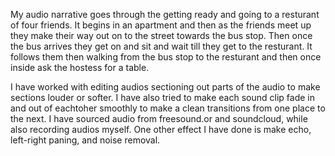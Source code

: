My audio narrative goes through the getting ready and going to a resturant of four friends. It begins in an apartment and then as the friends meet up they make their way out on to the street towards the bus stop. Then once the bus arrives they get on and sit and wait till they get to the resturant. It follows them then walking from the bus stop to the resturant and then once inside ask the hostess for a table.

I have worked with editing audios sectioning out parts of the audio to make sections louder or softer. I have also tried to make each sound clip fade in and out of eachtoher smoothly to make a clean transitions from one place to the next. I have sourced audio from freesound.or and soundcloud, while also recording audios myself. One other effect I have done is make echo, left-right paning, and noise removal. 
